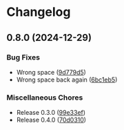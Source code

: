 # Changelog

## 0.8.0 (2024-12-29)


### Bug Fixes

* Wrong space ([9d779d5](https://github.com/kaans/mqtli/commit/9d779d53f716f65f655b009577c7e7793626d131))
* Wrong space back again ([6bc1eb5](https://github.com/kaans/mqtli/commit/6bc1eb5b7e31602e55b05bd67877ece93a14702e))


### Miscellaneous Chores

* Release 0.3.0 ([99e33ef](https://github.com/kaans/mqtli/commit/99e33efa1205bb0eb920c2b966e4a5da5815bfe3))
* Release 0.4.0 ([70d0310](https://github.com/kaans/mqtli/commit/70d031015c0e0ceeb5d01bae5147a4d1b5bae457))
